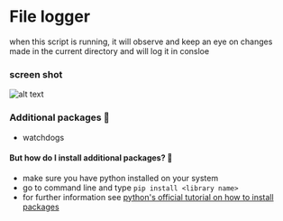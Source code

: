 # File logger
when this script is running, it will observe and keep an eye on changes made in the current directory and will log it in consloe

### screen shot
![alt text](https://github.com/Arsenic-ATG/python-automations/blob/master/file%20logger/screenshot/Screenshot%202020-07-08%20at%201.25.44%20PM.png?raw=true)

### Additional packages 📝
- watchdogs

#### But how do I install additional packages? 🤨
- make sure you have python installed on your system
- go to command line and type ```pip install <library name>```
- for further information see [python's official tutorial on how to install packages](https://packaging.python.org/tutorials/installing-packages/)
